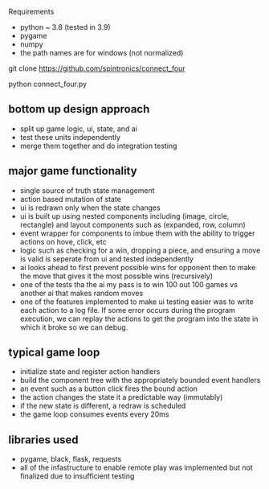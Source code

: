 Requirements

- python ~ 3.8 (tested in 3.9)
- pygame
- numpy
- the path names are for windows (not normalized)

git clone https://github.com/spintronics/connect_four

python connect_four.py

## bottom up design approach

- split up game logic, ui, state, and ai
- test these units independently
- merge them together and do integration testing

## major game functionality

- single source of truth state management
- action based mutation of state
- ui is redrawn only when the state changes
- ui is built up using nested components including (image, circle, rectangle) and layout components such as (expanded, row, column)
- event wrapper for components to imbue them with the ability to trigger actions on hove, click, etc
- logic such as checking for a win, dropping a piece, and ensuring a move is valid is seperate from ui and tested independently
- ai looks ahead to first prevent possible wins for opponent then to make the move that gives it the most possible wins (recursively)
- one of the tests tha the ai my pass is to win 100 out 100 games vs another ai that makes random moves
- one of the features implemented to make ui testing easier was to write each action to a log file. If some error occurs during the program execution, we can replay the actions to get the program into the state in which it broke so we can debug.

## typical game loop

- initialize state and register action handlers
- build the component tree with the appropriately bounded event handlers
- an event such as a button click fires the bound action
- the action changes the state it a predictable way (immutably)
- if the new state is different, a redraw is scheduled
- the game loop consumes events every 20ms

## libraries used

- pygame, black, flask, requests
- all of the infastructure to enable remote play was implemented but not finalized due to insufficient testing
